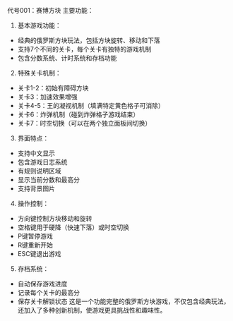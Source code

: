 代号001：赛博方块
主要功能：
1. 基本游戏功能：
  - 经典的俄罗斯方块玩法，包括方块旋转、移动和下落
  - 支持7个不同的关卡，每个关卡有独特的游戏机制
  - 包含分数系统、计时系统和存档功能
2. 特殊关卡机制：
  - 关卡1-2：初始有障碍方块
  - 关卡3：加速效果增强
  - 关卡4-5：王的凝视机制（填满特定黄色格子可消除）
  - 关卡6：炸弹机制（碰到炸弹格子游戏结束）
  - 关卡7：时空切换（可以在两个独立面板间切换）
3. 界面特点：
  - 支持中文显示
  - 包含游戏日志系统
  - 有规则说明区域
  - 显示当前分数和最高分
  - 支持背景图片
4. 操作控制：
  - 方向键控制方块移动和旋转
  - 空格键用于硬降（快速下落）或时空切换
  - P键暂停游戏
  - R键重新开始
  - ESC键退出游戏
5. 存档系统：
  - 自动保存游戏进度
  - 记录每个关卡的最高分
  - 保存关卡解锁状态
这是一个功能完整的俄罗斯方块游戏，不仅包含经典玩法，还加入了多种创新机制，使游戏更具挑战性和趣味性。
